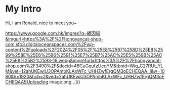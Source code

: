 # My Intro

Hi, I am Ronald, nice to meet you~

https://www.google.com.hk/imgres?q=緬因貓&imgurl=https%3A%2F%2Fhongyancat-shop-com.sfo3.digitaloceanspaces.com%2Fwp-content%2Fuploads%2F2024%2F05%2F%25E8%2597%258D%25E8%2599%258E%25E6%2596%2591%25E7%25B7%25AC%25E5%259B%25A0%25E8%25B2%2593-16.webp&imgrefurl=https%3A%2F%2Fhongyancat-shop.com%2F3490%2F&docid=46CuGqufzUcqYM&tbnid=Wiq_C27RUt_YLM&vet=12ahUKEwiU3OPAmbKLAxWFc_UHHZwfErgQM3oECHEQAA..i&w=1080&h=1920&hcb=2&ved=2ahUKEwiU3OPAmbKLAxWFc_UHHZwfErgQM3oECHEQAA![Uploading image.png…]()
